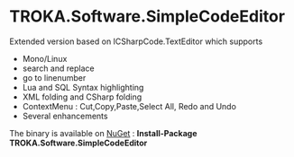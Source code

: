 # TROKA.Software.SimpleCodeEditor

Extended version based on ICSharpCode.TextEditor which supports
* Mono/Linux
* search and replace
* go to linenumber
* Lua and SQL Syntax highlighting
* XML folding and CSharp folding
* ContextMenu : Cut,Copy,Paste,Select All, Redo and Undo
* Several enhancements

The binary is available on [NuGet][1] : **Install-Package TROKA.Software.SimpleCodeEditor**

[1]: https://www.nuget.org/packages/TROKA.Software.SimpleCodeEditor/ "NuGet - TROKA.Software.SimpleCodeEditor"

